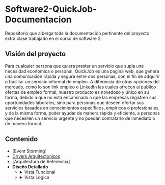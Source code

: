 # Software2-QuickJob-Documentacion

Repositorio que alberga toda la documentación pertinente del proyecto extra clase trabajado en el curso de software 2.

## Visión del proyecto

Para cualquier persona que quiera prestar un servicio que supla una necesidad económica o personal, QuickJob es una pagina web, que genera una comunicación rápida y segura entre dos personas, con el fin de adquirir o facilitar un servicio informal de empleo. A diferencia de otras opciones del mercado, como lo son link empleo o LinkedIn las cuales ofrecen al publico ofertas de empleo formal; nuestro producto es novedoso y único en su forma, debido a que no está encaminado a que las empresas registren sus oportunidades laborales, sino para personas que deseen ofertar sus servicios basados en conocimientos específicos, empíricos o profesionales, y de la misma forma, poder ayudar de manera rápida y eficiente, a personas que necesiten un servicio urgente y no puedan contratarlo de inmediato o de manera formal.

## Contenido

- [Event Storming]
- [Drivers Arquitectonicos](https://github.com/F3liP3L/Software2-QuickJob-Documentacion/blob/main/resources/drivers-arquitectonicos/drivers-arquitectonicos.md)
- [Arquitectura de Referencia]
- **Diseño Detallado**
    - <details>
        <summary>Vista Funcional</summary>
          <ol>
          <li><a href="https://github.com/F3liP3L/Software2-QuickJob-Documentacion/blob/main/resources/vista-funcional/modelo-dominio.md" target="_blank">Modelo de Dominio</a></li>
          </ol>
      </details>
    - <details>
        <summary>Vista Logica</summary>
        <ol>
        <li><a href="https://github.com/F3liP3L/Software2-QuickJob-Documentacion/blob/main/resources/vista-funcional/modelo-dominio.md" target="_blank">Diagrama de Clases</a></li><br>
        <li><a href="" target="_blank" >Modelo Entidad Relación</a></li>
        </ol>
      </details>
